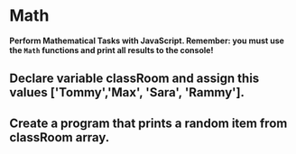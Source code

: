 # Math

**Perform Mathematical Tasks with JavaScript. Remember: you must use the `Math` functions and print all results to the console!**


## Declare variable classRoom and assign this values ['Tommy','Max', 'Sara', 'Rammy'].


## Create a program that prints a random item from classRoom array.
